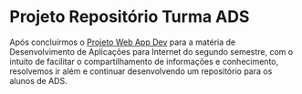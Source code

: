 # Projeto Repositório Turma ADS

Após concluírmos o [Projeto Web App Dev](https://github.com/pomptrash/trabalho-webApp-dev) para a matéria de Desenvolvimento de Aplicações para Internet do segundo semestre,  com o intuito de facilitar o compartilhamento de informações e conhecimento, resolvemos ir além e continuar desenvolvendo um repositório para os alunos de ADS.
